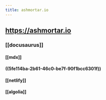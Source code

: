 ```yaml
---
title: ashmortar.io
---
```


## https://ashmortar.io
### [[docusaurus]]
#### [[mdx]]
#### ((5fe114ba-2b61-46c0-be7f-90f1bcc6301f))
#### [[netlify]]
#### [[algolia]]
####
